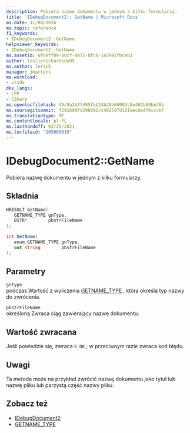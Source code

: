 ```yaml
---
description: Pobiera nazwę dokumentu w jednym z kilku formularzy.
title: 'IDebugDocument2:: GetName | Microsoft Docs'
ms.date: 11/04/2016
ms.topic: reference
f1_keywords:
- IDebugDocument2::GetName
helpviewer_keywords:
- IDebugDocument2::GetName
ms.assetid: 6f09ff09-b0cf-4472-8fc8-143991f0ceb1
author: leslierichardson95
ms.author: lerich
manager: jmartens
ms.workload:
- vssdk
dev_langs:
- CPP
- CSharp
ms.openlocfilehash: 49c9a2b4fd95fbb24b28b69003c8e462b09be38b
ms.sourcegitcommit: f2916d8fd296b92cc402597d1d1eecda4f6cccbf
ms.translationtype: MT
ms.contentlocale: pl-PL
ms.lasthandoff: 03/25/2021
ms.locfileid: "105066818"
---
```

# <a name="idebugdocument2getname"></a>IDebugDocument2::GetName
Pobiera nazwę dokumentu w jednym z kilku formularzy.

## <a name="syntax"></a>Składnia

```cpp
HRESULT GetName( 
   GETNAME_TYPE gnType,
   BSTR*        pbstrFileName
);
```

```csharp
int GetName( 
   enum_GETNAME_TYPE gnType,
   out string        pbstrFileName
);
```

## <a name="parameters"></a>Parametry
`gnType`\
podczas Wartość z wyliczenia [GETNAME_TYPE](../../../extensibility/debugger/reference/getname-type.md) , która określa typ nazwy do zwrócenia.

`pbstrFileName`\
określoną Zwraca ciąg zawierający nazwę dokumentu.

## <a name="return-value"></a>Wartość zwracana
 Jeśli powiedzie się, zwraca `S_OK` ; w przeciwnym razie zwraca kod błędu.

## <a name="remarks"></a>Uwagi
 Ta metoda może na przykład zwrócić nazwę dokumentu jako tytuł lub nazwę pliku lub parzystą część nazwy pliku.

## <a name="see-also"></a>Zobacz też
- [IDebugDocument2](../../../extensibility/debugger/reference/idebugdocument2.md)
- [GETNAME_TYPE](../../../extensibility/debugger/reference/getname-type.md)
